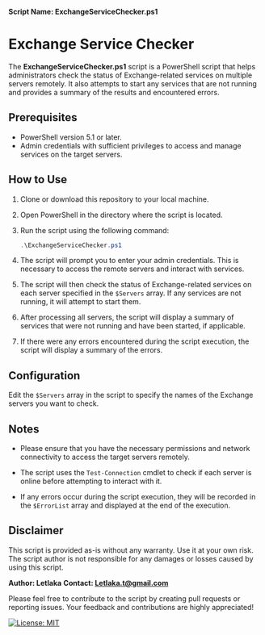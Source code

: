 **Script Name: ExchangeServiceChecker.ps1**

# Exchange Service Checker

The **ExchangeServiceChecker.ps1** script is a PowerShell script that helps administrators check the status of Exchange-related services on multiple servers remotely. It also attempts to start any services that are not running and provides a summary of the results and encountered errors.

## Prerequisites

- PowerShell version 5.1 or later.
- Admin credentials with sufficient privileges to access and manage services on the target servers.

## How to Use

1. Clone or download this repository to your local machine.

2. Open PowerShell in the directory where the script is located.

3. Run the script using the following command:

   ```powershell
   .\ExchangeServiceChecker.ps1
   ```

4. The script will prompt you to enter your admin credentials. This is necessary to access the remote servers and interact with services.

5. The script will then check the status of Exchange-related services on each server specified in the `$Servers` array. If any services are not running, it will attempt to start them.

6. After processing all servers, the script will display a summary of services that were not running and have been started, if applicable.

7. If there were any errors encountered during the script execution, the script will display a summary of the errors.

## Configuration

Edit the `$Servers` array in the script to specify the names of the Exchange servers you want to check.

## Notes

- Please ensure that you have the necessary permissions and network connectivity to access the target servers remotely.

- The script uses the `Test-Connection` cmdlet to check if each server is online before attempting to interact with it.

- If any errors occur during the script execution, they will be recorded in the `$ErrorList` array and displayed at the end of the execution.

## Disclaimer

This script is provided as-is without any warranty. Use it at your own risk. The script author is not responsible for any damages or losses caused by using this script.

**Author: Letlaka**
**Contact: Letlaka.t@gmail.com**

Please feel free to contribute to the script by creating pull requests or reporting issues. Your feedback and contributions are highly appreciated!

[![License: MIT](https://img.shields.io/badge/License-MIT-blue.svg)](https://opensource.org/licenses/MIT)
